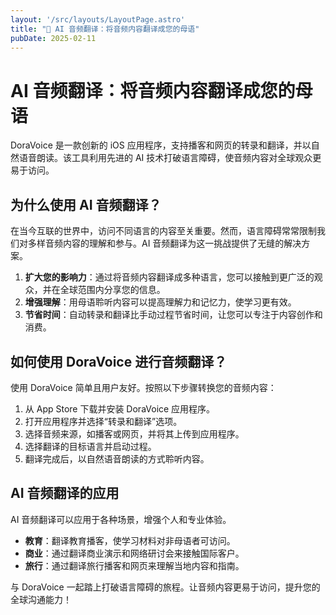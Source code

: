 ```yaml
---
layout: '/src/layouts/LayoutPage.astro'
title: "📃 AI 音频翻译：将音频内容翻译成您的母语"
pubDate: 2025-02-11
---
```

# AI 音频翻译：将音频内容翻译成您的母语

DoraVoice 是一款创新的 iOS 应用程序，支持播客和网页的转录和翻译，并以自然语音朗读。该工具利用先进的 AI 技术打破语言障碍，使音频内容对全球观众更易于访问。

## 为什么使用 AI 音频翻译？

在当今互联的世界中，访问不同语言的内容至关重要。然而，语言障碍常常限制我们对多样音频内容的理解和参与。AI 音频翻译为这一挑战提供了无缝的解决方案。

1. **扩大您的影响力**：通过将音频内容翻译成多种语言，您可以接触到更广泛的观众，并在全球范围内分享您的信息。
2. **增强理解**：用母语聆听内容可以提高理解力和记忆力，使学习更有效。
3. **节省时间**：自动转录和翻译比手动过程节省时间，让您可以专注于内容创作和消费。

## 如何使用 DoraVoice 进行音频翻译？

使用 DoraVoice 简单且用户友好。按照以下步骤转换您的音频内容：

1. 从 App Store 下载并安装 DoraVoice 应用程序。
2. 打开应用程序并选择“转录和翻译”选项。
3. 选择音频来源，如播客或网页，并将其上传到应用程序。
4. 选择翻译的目标语言并启动过程。
5. 翻译完成后，以自然语音朗读的方式聆听内容。

## AI 音频翻译的应用

AI 音频翻译可以应用于各种场景，增强个人和专业体验。

* **教育**：翻译教育播客，使学习材料对非母语者可访问。
* **商业**：通过翻译商业演示和网络研讨会来接触国际客户。
* **旅行**：通过翻译旅行播客和网页来理解当地内容和指南。

与 DoraVoice 一起踏上打破语言障碍的旅程。让音频内容更易于访问，提升您的全球沟通能力！